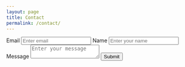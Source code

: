 ```yaml
---
layout: page
title: Contact
permalink: /contact/
---
```

<form name="contact" method="POST" data-netlify="true" class="page-form" accept-charset="UTF-8">
    <label for="InputEmail">Email</label>
    <input type="email" name="email" class="form-control" id="InputEmail" aria-describedby="emailHelp" placeholder="Enter email" required="required">
    <label for="InputName">Name</label>
    <input type="text" name="name" class="form-control" id="InputName" placeholder="Enter your name" required="required">
    <label for="InputMessage">Message</label>
    <textarea name="message" id="InputMessage" placeholder="Enter your message" required="required"></textarea>
    <button class="btn" type="submit">
        <span class="btn-label">Submit</span>
    </button>
</form>

